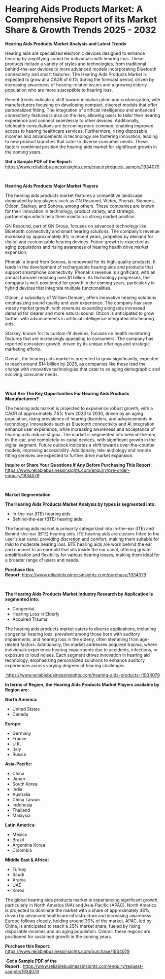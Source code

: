 <p><h1>Hearing Aids Products Market: A Comprehensive Report of its Market Share & Growth Trends 2025 - 2032</h1></p><p><strong>Hearing Aids Products Market Analysis and Latest Trends</strong></p>
<p><p>Hearing aids are specialized electronic devices designed to enhance hearing by amplifying sound for individuals with hearing loss. These products include a variety of styles and technologies, from traditional behind-the-ear devices to more advanced models incorporating Bluetooth connectivity and smart features. The Hearing Aids Products Market is expected to grow at a CAGR of 6.1% during the forecast period, driven by increasing awareness of hearing-related issues and a growing elderly population who are more susceptible to hearing loss.</p><p>Recent trends indicate a shift toward miniaturization and customization, with manufacturers focusing on developing compact, discreet models that offer personalized fitting. The integration of artificial intelligence and enhanced connectivity features is also on the rise, allowing users to tailor their hearing experience and connect seamlessly to other devices. Additionally, telehealth consultations are becoming more common, enabling improved access to hearing healthcare services. Furthermore, rising disposable incomes and advancements in technology are fostering innovation, leading to new product launches that cater to diverse consumer needs. These factors combined position the hearing aids market for significant growth in the coming years.</p></p>
<p><strong>Get a Sample PDF of the Report:&nbsp;</strong> <a href="https://www.reliablebusinessinsights.com/enquiry/request-sample/1934079?utm_campaign=84&utm_medium=2&utm_source=Github&utm_content=ia&utm_term=13042025&utm_id=hearing-aids-products">https://www.reliablebusinessinsights.com/enquiry/request-sample/1934079</a></p>
<p>&nbsp;</p>
<p><strong>Hearing Aids Products Major Market Players</strong></p>
<p><p>The hearing aids products market features a competitive landscape dominated by key players such as GN Resound, Widex, Phonak, Siemens, Oticon, Starkey, and Sonova, among others. These companies are known for their innovation in technology, product variety, and strategic partnerships which help them maintain a strong market position.</p><p>GN Resound, part of GN Group, focuses on advanced technology like Bluetooth connectivity and smart hearing solutions. The company’s revenue increased by approximately 9% in recent years, propelled by demand for digital and customizable hearing devices. Future growth is expected as aging populations and rising awareness of hearing health drive market expansion.</p><p>Phonak, a brand from Sonova, is renowned for its high-quality products. It leads in the development of rechargeable hearing aids and products that support smartphone connectivity. Phonak's revenue is significant, with an annual turnover reaching over $1 billion. As technology progresses, the company is well-positioned for growth in the coming years, particularly in hybrid devices that integrate multiple functionalities.</p><p>Oticon, a subsidiary of William Demant, offers innovative hearing solutions emphasizing sound quality and user experience. The company has seen steady market growth, with revenues expanding alongside increased demand for clearer and more natural sound. Oticon is anticipated to grow further with advancements in artificial intelligence integrated into hearing aids.</p><p>Starkey, known for its custom-fit devices, focuses on health monitoring features that are increasingly appealing to consumers. The company has reported consistent growth, driven by its unique offerings and strategic marketing efforts.</p><p>Overall, the hearing aids market is projected to grow significantly, expected to reach around $14 billion by 2025, as companies like these lead the charge with innovative technologies that cater to an aging demographic and evolving consumer needs.</p></p>
<p>&nbsp;</p>
<p><strong>What Are The Key Opportunities For Hearing Aids Products Manufacturers?</strong></p>
<p><p>The hearing aids market is projected to experience robust growth, with a CAGR of approximately 7.5% from 2023 to 2030, driven by an aging population, rising prevalence of hearing disorders, and advancements in technology. Innovations such as Bluetooth connectivity and AI integration enhance user experience, while increasing awareness and acceptance of hearing aids reduce stigma. The market is segmented into behind-the-ear, in-the-ear, and completely-in-canal devices, with significant growth in the digital segment. Future outlook indicates a shift towards over-the-counter models, improving accessibility. Additionally, tele-audiology and remote fitting services are expected to further drive market expansion.</p></p>
<p><strong>Inquire or Share Your Questions If Any Before Purchasing This Report:</strong> <a href="https://www.reliablebusinessinsights.com/enquiry/pre-order-enquiry/1934079?utm_campaign=84&utm_medium=2&utm_source=Github&utm_content=ia&utm_term=13042025&utm_id=hearing-aids-products">https://www.reliablebusinessinsights.com/enquiry/pre-order-enquiry/1934079</a></p>
<p>&nbsp;</p>
<p><strong>Market Segmentation</strong></p>
<p><strong>The Hearing Aids Products Market Analysis by types is segmented into:</strong></p>
<p><ul><li>In-the-ear (ITE) hearing aids</li><li>Behind-the-ear (BTE) hearing aids</li></ul></p>
<p><p>The hearing aids market is primarily categorized into In-the-ear (ITE) and Behind-the-ear (BTE) hearing aids. ITE hearing aids are custom-fitted to the user's ear canal, providing discretion and comfort, making them suitable for mild to moderate hearing loss. BTE hearing aids are worn behind the ear and connect to an earmold that sits inside the ear canal, offering greater amplification and flexibility for various hearing losses, making them ideal for a broader range of users and needs.</p></p>
<p><strong>Purchase this Report:&nbsp;</strong><a href="https://www.reliablebusinessinsights.com/purchase/1934079?utm_campaign=84&utm_medium=2&utm_source=Github&utm_content=ia&utm_term=13042025&utm_id=hearing-aids-products">https://www.reliablebusinessinsights.com/purchase/1934079</a></p>
<p>&nbsp;</p>
<p><strong>The Hearing Aids Products Market Industry Research by Application is segmented into:</strong></p>
<p><ul><li>Congenital</li><li>Hearing Loss in Elderly</li><li>Acquired Trauma</li></ul></p>
<p><p>The hearing aids products market caters to diverse applications, including congenital hearing loss, prevalent among those born with auditory impairments, and hearing loss in the elderly, often stemming from age-related factors. Additionally, the market addresses acquired trauma, where individuals experience hearing impairments due to accidents, infections, or exposure to loud noises. Each segment drives innovation in hearing aid technology, emphasizing personalized solutions to enhance auditory experiences across varying degrees of hearing challenges.</p></p>
<p><a href="https://www.reliablebusinessinsights.com/hearing-aids-products-r1934079?utm_campaign=84&utm_medium=2&utm_source=Github&utm_content=ia&utm_term=13042025&utm_id=hearing-aids-products">&nbsp;https://www.reliablebusinessinsights.com/hearing-aids-products-r1934079</a></p>
<p><strong>In terms of Region, the Hearing Aids Products Market Players available by Region are:</strong></p>
<p>
    <p> <strong> North America: </strong>
        <ul>
            <li>United States</li>
            <li>Canada</li>
        </ul>
        </p> 
    <p> <strong> Europe: </strong>
        <ul>
            <li>Germany</li>
            <li>France</li>
            <li>U.K.</li>
            <li>Italy</li>
            <li>Russia</li>
        </ul>
        </p> 
    <p> <strong> Asia-Pacific: </strong>
        <ul>
            <li>China</li>
            <li>Japan</li>
            <li>South Korea</li>
            <li>India</li>
            <li>Australia</li>
            <li>China Taiwan</li>
            <li>Indonesia</li>
            <li>Thailand</li>
            <li>Malaysia</li>
        </ul>
        </p> 
    <p> <strong> Latin America: </strong>
        <ul>
            <li>Mexico</li>
            <li>Brazil</li>
            <li>Argentina Korea</li>
            <li>Colombia</li>
        </ul>
        </p> 
    <p> <strong> Middle East & Africa: </strong>
        <ul>
            <li>Turkey</li>
            <li>Saudi</li>
            <li>Arabia</li>
            <li>UAE</li>
            <li>Korea</li>
        </ul>
    </p>
    </p>
<p><p>The global hearing aids products market is experiencing significant growth, particularly in North America (NA) and Asia-Pacific (APAC). North America is projected to dominate the market with a share of approximately 38%, driven by advanced healthcare infrastructure and increasing awareness. Europe follows closely, holding around 30% of the market. APAC, led by China, is anticipated to reach a 25% market share, fueled by rising disposable incomes and an aging population. Overall, these regions are positioned for sustained growth in the coming years.</p></p>
<p><strong>Purchase this Report: </strong><a href="https://www.reliablebusinessinsights.com/purchase/1934079?utm_campaign=84&utm_medium=2&utm_source=Github&utm_content=ia&utm_term=13042025&utm_id=hearing-aids-products">https://www.reliablebusinessinsights.com/purchase/1934079</a></p>
<p>&nbsp;<strong>Get a Sample PDF of the Report:&nbsp;&nbsp;</strong><a href="https://www.reliablebusinessinsights.com/enquiry/request-sample/1934079?utm_campaign=84&utm_medium=2&utm_source=Github&utm_content=ia&utm_term=13042025&utm_id=hearing-aids-products">https://www.reliablebusinessinsights.com/enquiry/request-sample/1934079</a></p>
<p><strong></strong></p>
<p><p></p><p></p><p></p></p>